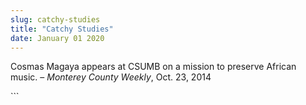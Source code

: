 ```yaml
---
slug: catchy-studies
title: "Catchy Studies"
date: January 01 2020
---
```


 
<p>
  Cosmas Magaya appears at CSUMB on a mission to preserve African music. –
  <em>Monterey County Weekly</em>, Oct. 23, 2014
</p>
```
